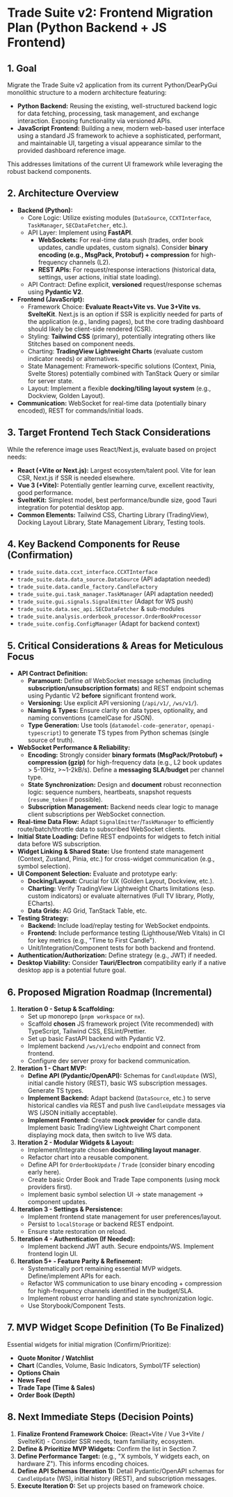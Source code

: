 # Trade Suite v2: Frontend Migration Plan (Python Backend + JS Frontend)

## 1. Goal

Migrate the Trade Suite v2 application from its current Python/DearPyGui monolithic structure to a modern architecture featuring:

*   **Python Backend:** Reusing the existing, well-structured backend logic for data fetching, processing, task management, and exchange interaction. Exposing functionality via versioned APIs.
*   **JavaScript Frontend:** Building a new, modern web-based user interface using a standard JS framework to achieve a sophisticated, performant, and maintainable UI, targeting a visual appearance similar to the provided dashboard reference image.

This addresses limitations of the current UI framework while leveraging the robust backend components.

## 2. Architecture Overview

*   **Backend (Python):**
    *   Core Logic: Utilize existing modules (`DataSource`, `CCXTInterface`, `TaskManager`, `SECDataFetcher`, etc.).
    *   API Layer: Implement using **FastAPI**.
        *   **WebSockets:** For real-time data push (trades, order book updates, candle updates, custom signals). Consider **binary encoding (e.g., MsgPack, Protobuf) + compression** for high-frequency channels (L2).
        *   **REST APIs:** For request/response interactions (historical data, settings, user actions, initial state loading).
    *   API Contract: Define explicit, **versioned** request/response schemas using **Pydantic V2**.
*   **Frontend (JavaScript):**
    *   Framework Choice: **Evaluate React+Vite vs. Vue 3+Vite vs. SvelteKit**. Next.js is an option if SSR is explicitly needed for parts of the application (e.g., landing pages), but the core trading dashboard should likely be client-side rendered (CSR).
    *   Styling: **Tailwind CSS** (primary), potentially integrating others like Stitches based on component needs.
    *   Charting: **TradingView Lightweight Charts** (evaluate custom indicator needs) or alternatives.
    *   State Management: Framework-specific solutions (Context, Pinia, Svelte Stores) potentially combined with TanStack Query or similar for server state.
    *   Layout: Implement a flexible **docking/tiling layout system** (e.g., Dockview, Golden Layout).
*   **Communication:** WebSocket for real-time data (potentially binary encoded), REST for commands/initial loads.

## 3. Target Frontend Tech Stack Considerations

While the reference image uses React/Next.js, evaluate based on project needs:

*   **React (+Vite or Next.js):** Largest ecosystem/talent pool. Vite for lean CSR, Next.js if SSR is needed elsewhere.
*   **Vue 3 (+Vite):** Potentially gentler learning curve, excellent reactivity, good performance.
*   **SvelteKit:** Simplest model, best performance/bundle size, good Tauri integration for potential desktop app.
*   **Common Elements:** Tailwind CSS, Charting Library (TradingView), Docking Layout Library, State Management Library, Testing tools.

## 4. Key Backend Components for Reuse (Confirmation)

*   `trade_suite.data.ccxt_interface.CCXTInterface`
*   `trade_suite.data.data_source.DataSource` (API adaptation needed)
*   `trade_suite.data.candle_factory.CandleFactory`
*   `trade_suite.gui.task_manager.TaskManager` (API adaptation needed)
*   `trade_suite.gui.signals.SignalEmitter` (Adapt for WS push)
*   `trade_suite.data.sec_api.SECDataFetcher` & sub-modules
*   `trade_suite.analysis.orderbook_processor.OrderBookProcessor`
*   `trade_suite.config.ConfigManager` (Adapt for backend context)

## 5. Critical Considerations & Areas for Meticulous Focus

*   **API Contract Definition:**
    *   **Paramount:** Define *all* WebSocket message schemas (including **subscription/unsubscription formats**) and REST endpoint schemas using Pydantic V2 **before** significant frontend work.
    *   **Versioning:** Use explicit API versioning (`/api/v1/`, `/ws/v1/`).
    *   **Naming & Types:** Ensure clarity on data types, optionality, and naming conventions (camelCase for JSON).
    *   **Type Generation:** Use tools (`datamodel-code-generator`, `openapi-typescript`) to generate TS types from Python schemas (single source of truth).
*   **WebSocket Performance & Reliability:**
    *   **Encoding:** Strongly consider **binary formats (MsgPack/Protobuf) + compression (gzip)** for high-frequency data (e.g., L2 book updates > 5-10Hz, >~1-2kB/s). Define a **messaging SLA/budget** per channel type.
    *   **State Synchronization:** Design and **document** robust reconnection logic: sequence numbers, heartbeats, snapshot requests (`resume_token` if possible).
    *   **Subscription Management:** Backend needs clear logic to manage client subscriptions per WebSocket connection.
*   **Real-time Data Flow:** Adapt `SignalEmitter`/`TaskManager` to efficiently route/batch/throttle data to subscribed WebSocket clients.
*   **Initial State Loading:** Define REST endpoints for widgets to fetch initial data before WS subscription.
*   **Widget Linking & Shared State:** Use frontend state management (Context, Zustand, Pinia, etc.) for cross-widget communication (e.g., symbol selection).
*   **UI Component Selection:** Evaluate and prototype early:
    *   **Docking/Layout:** Crucial for UX (Golden Layout, Dockview, etc.).
    *   **Charting:** Verify TradingView Lightweight Charts limitations (esp. custom indicators) or evaluate alternatives (Full TV library, Plotly, ECharts).
    *   **Data Grids:** AG Grid, TanStack Table, etc.
*   **Testing Strategy:**
    *   **Backend:** Include load/replay testing for WebSocket endpoints.
    *   **Frontend:** Include performance testing (Lighthouse/Web Vitals) in CI for key metrics (e.g., "Time to First Candle").
    *   Unit/Integration/Component tests for both backend and frontend.
*   **Authentication/Authorization:** Define strategy (e.g., JWT) if needed.
*   **Desktop Viability:** Consider **Tauri/Electron** compatibility early if a native desktop app is a potential future goal.

## 6. Proposed Migration Roadmap (Incremental)

1.  **Iteration 0 - Setup & Scaffolding:**
    *   Set up monorepo (`pnpm workspace` or `nx`).
    *   Scaffold **chosen** JS framework project (Vite recommended) with TypeScript, Tailwind CSS, ESLint/Prettier.
    *   Set up basic FastAPI backend with Pydantic V2.
    *   Implement backend `/ws/v1/echo` endpoint and connect from frontend.
    *   Configure dev server proxy for backend communication.
2.  **Iteration 1 - Chart MVP:**
    *   **Define API (Pydantic/OpenAPI):** Schemas for `CandleUpdate` (WS), initial candle history (REST), basic WS subscription messages. Generate TS types.
    *   **Implement Backend:** Adapt backend (`DataSource`, etc.) to serve historical candles via REST and push live `CandleUpdate` messages via WS (JSON initially acceptable).
    *   **Implement Frontend:** Create **mock provider** for candle data. Implement basic TradingView Lightweight Chart component displaying mock data, then switch to live WS data.
3.  **Iteration 2 - Modular Widgets & Layout:**
    *   Implement/Integrate chosen **docking/tiling layout manager**.
    *   Refactor chart into a reusable component.
    *   Define API for `OrderBookUpdate` / `Trade` (consider binary encoding early here).
    *   Create basic Order Book and Trade Tape components (using mock providers first).
    *   Implement basic symbol selection UI -> state management -> component updates.
4.  **Iteration 3 - Settings & Persistence:**
    *   Implement frontend state management for user preferences/layout.
    *   Persist to `localStorage` or backend REST endpoint.
    *   Ensure state restoration on reload.
5.  **Iteration 4 - Authentication (If Needed):**
    *   Implement backend JWT auth. Secure endpoints/WS. Implement frontend login UI.
6.  **Iteration 5+ - Feature Parity & Refinement:**
    *   Systematically port remaining essential MVP widgets. Define/implement APIs for each.
    *   Refactor WS communication to use binary encoding + compression for high-frequency channels identified in the budget/SLA.
    *   Implement robust error handling and state synchronization logic.
    *   Use Storybook/Component Tests.

## 7. MVP Widget Scope Definition (To Be Finalized)

Essential widgets for initial migration (Confirm/Prioritize):

*   **Quote Monitor / Watchlist**
*   **Chart** (Candles, Volume, Basic Indicators, Symbol/TF selection)
*   **Options Chain**
*   **News Feed**
*   **Trade Tape (Time & Sales)**
*   **Order Book (Depth)**

## 8. Next Immediate Steps (Decision Points)

1.  **Finalize Frontend Framework Choice:** (React+Vite / Vue 3+Vite / SvelteKit) - Consider SSR needs, team familiarity, ecosystem.
2.  **Define & Prioritize MVP Widgets:** Confirm the list in Section 7.
3.  **Define Performance Target:** (e.g., "X symbols, Y widgets each, on hardware Z"). This informs encoding choices.
4.  **Define API Schemas (Iteration 1):** Detail Pydantic/OpenAPI schemas for `CandleUpdate` (WS), initial history (REST), and subscription messages.
5.  **Execute Iteration 0:** Set up projects based on framework choice. 